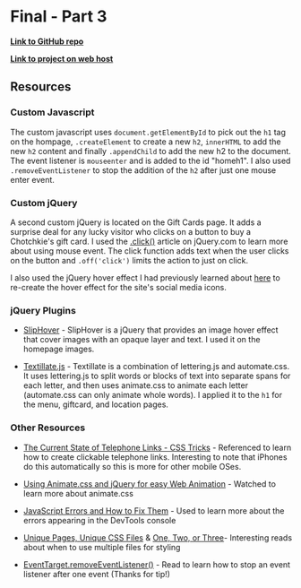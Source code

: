 
# Final - Part 3

**[Link to GitHub repo](https://github.com/jaenlle/project_final3_aenlle_julio)**

**[Link to project on web host](http://www.julioaenlle.net/project_final3_aenlle_julio/)**



## Resources

### Custom Javascript

The custom javascript uses `document.getElementById` to pick out the `h1` tag on the hompage, `.createElement` to create a new `h2`, `innerHTML` to add the new `h2` content and finally `.appendChild` to add the new h2 to the document. The event listener is `mouseenter` and is added to the id "homeh1". I also used `.removeEventListener` to stop the addition of the `h2` after just one mouse enter event.

### Custom jQuery
A second custom jQuery is located on the Gift Cards page. It adds a surprise deal for any lucky visitor who clicks on a button to buy a Chotchkie's gift card. I used the [.click()](https://api.jquery.com/click/) article on jQuery.com to learn more about using mouse event. The click function adds text when the user clicks on the button and `.off('click')` limits the action to just on click.

I also used the jQuery hover effect I had previously learned about [here](http://bavotasan.com/2009/a-simple-mouseover-hover-effect-with-jquery/) to re-create the hover effect for the site's social media icons.  

 

### jQuery Plugins

* [SlipHover](http://wayou.github.io/SlipHover/) - SlipHover is a jQuery that provides an image hover effect that cover images with an opaque layer and text. I used it on the homepage images. 

* [Textillate.js](http://textillate.js.org/) - Textillate is a combination of lettering.js and automate.css. It uses lettering.js to split words or blocks of text into separate spans for each letter, and then uses animate.css to animate each letter (automate.css can only animate whole words). I applied it to the `h1` for the menu, giftcard, and location pages. 

### Other Resources

* [The Current State of Telephone Links - CSS Tricks](https://css-tricks.com/the-current-state-of-telephone-links/) - Referenced to learn how to create clickable telephone links. Interesting to note that iPhones do this automatically so this is more for other mobile OSes. 

* [Using Animate.css and jQuery for easy Web Animation](https://www.youtube.com/watch?v=CBQGl6zokMs) - Watched to learn more about animate.css

* [JavaScript Errors and How to Fix Them](https://davidwalsh.name/fix-javascript-errors) - Used to learn more about the errors appearing in the DevTools console

* [Unique Pages, Unique CSS Files](https://css-tricks.com/unique-pages-unique-css-files/) & [One, Two, or Three](https://css-tricks.com/one-two-three/)- Interesting reads about when to use multiple files for styling

* [EventTarget.removeEventListener()](https://developer.mozilla.org/en-US/docs/Web/API/EventTarget/removeEventListener) - Read to learn how to stop an event listener after one event (Thanks for tip!)